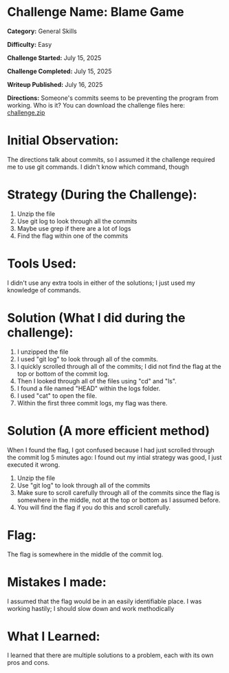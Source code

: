 # Challenge Name: Blame Game 

**Category:** General Skills

**Difficulty:** Easy

**Challenge Started:** July 15, 2025

**Challenge Completed:** July 15, 2025

**Writeup Published:** July 16, 2025
 

**Directions:**  Someone's commits seems to be preventing the program from working. Who is it? You can download the challenge files here: [challenge.zip](https://artifacts.picoctf.net/c_titan/73/challenge.zip)


 # Initial Observation: 
The directions talk about commits, so I assumed it the challenge required me to use git commands. I didn't know which command, though

 # Strategy (During the Challenge):
 1. Unzip the file
 2. Use git log to look through all the commits
 3. Maybe use grep if there are a lot of logs
 4. Find the flag within one of the commits

 # Tools Used:
I didn't use any extra tools in either of the solutions; I just used my knowledge of commands. 


# Solution (What I did during the challenge):
1. I unzipped the file
2. I used "git log" to look through all of the commits.
3. I quickly scrolled through all of the commits; I did not find the flag at the top or bottom of the commit log.
4. Then I looked through all of the files using "cd" and "ls".
5. I found a file named "HEAD" within the logs folder.
6. I used "cat" to open the file.
7. Within the first three commit logs, my flag was there.

# Solution (A more efficient method)
When I found the flag, I got confused because I had just scrolled through the commit log 5 minutes ago: I found out my intial strategy was good, I just executed it wrong.
1. Unzip the file
2. Use "git log" to look through all of the commits
3. Make sure to scroll carefully through all of the commits since the flag is somewhere in the middle, not at the top or bottom as I assumed before.
4. You will find the flag if you do this and scroll carefully.

# Flag: 

The flag is somewhere in the middle of the commit log.

# Mistakes I made:

I assumed that the flag would be in an easily identifiable place.
I was working hastily; I should slow down and work methodically 

# What I Learned:

I learned that there are multiple solutions to a problem, each with its own pros and cons.




